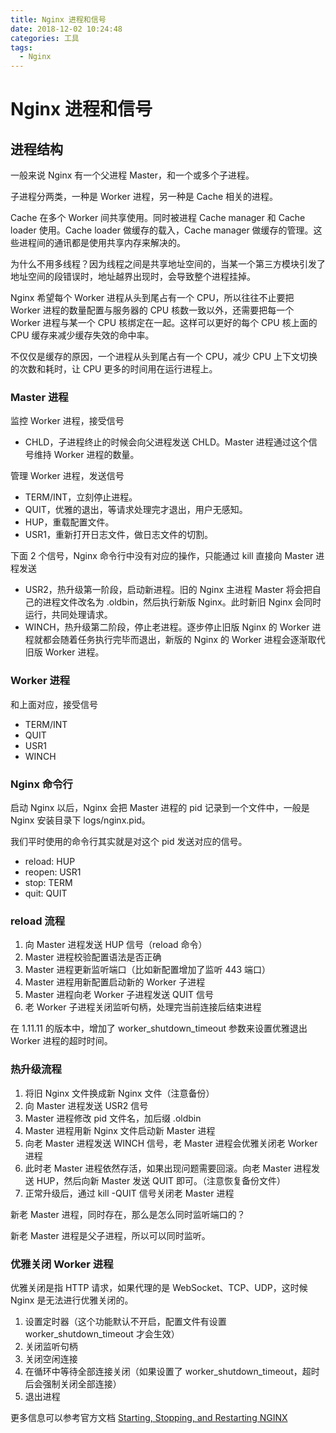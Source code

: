 ```yaml
---
title: Nginx 进程和信号
date: 2018-12-02 10:24:48
categories: 工具
tags:
  - Nginx
---
```

# Nginx 进程和信号

## 进程结构

一般来说 Nginx 有一个父进程 Master，和一个或多个子进程。

子进程分两类，一种是 Worker 进程，另一种是 Cache 相关的进程。

Cache 在多个 Worker 间共享使用。同时被进程 Cache manager 和 Cache loader 使用。Cache loader 做缓存的载入，Cache manager 做缓存的管理。这些进程间的通讯都是使用共享内存来解决的。

为什么不用多线程？因为线程之间是共享地址空间的，当某一个第三方模块引发了地址空间的段错误时，地址越界出现时，会导致整个进程挂掉。

Nginx 希望每个 Worker 进程从头到尾占有一个 CPU，所以往往不止要把 Worker 进程的数量配置与服务器的 CPU 核数一致以外，还需要把每一个 Worker 进程与某一个 CPU 核绑定在一起。这样可以更好的每个 CPU 核上面的 CPU 缓存来减少缓存失效的命中率。

不仅仅是缓存的原因，一个进程从头到尾占有一个 CPU，减少 CPU 上下文切换的次数和耗时，让 CPU 更多的时间用在运行进程上。

### Master 进程

监控 Worker 进程，接受信号

- CHLD，子进程终止的时候会向父进程发送 CHLD。Master 进程通过这个信号维持 Worker 进程的数量。

管理 Worker 进程，发送信号

- TERM/INT，立刻停止进程。
- QUIT，优雅的退出，等请求处理完才退出，用户无感知。
- HUP，重载配置文件。
- USR1，重新打开日志文件，做日志文件的切割。

下面 2 个信号，Nginx 命令行中没有对应的操作，只能通过 kill 直接向 Master 进程发送

- USR2，热升级第一阶段，启动新进程。旧的 Nginx 主进程 Master 将会把自己的进程文件改名为 .oldbin，然后执行新版 Nginx。此时新旧 Nginx 会同时运行，共同处理请求。
- WINCH，热升级第二阶段，停止老进程。逐步停止旧版 Nginx 的 Worker 进程就都会随着任务执行完毕而退出，新版的 Nginx 的 Worker 进程会逐渐取代旧版 Worker 进程。

### Worker 进程

和上面对应，接受信号

- TERM/INT
- QUIT
- USR1
- WINCH

### Nginx 命令行

启动 Nginx 以后，Nginx 会把 Master 进程的 pid 记录到一个文件中，一般是 Nginx 安装目录下 logs/nginx.pid。

我们平时使用的命令行其实就是对这个 pid 发送对应的信号。

- reload: HUP
- reopen: USR1
- stop: TERM
- quit: QUIT

### reload 流程

1. 向 Master 进程发送 HUP 信号（reload 命令）
2. Master 进程校验配置语法是否正确
3. Master 进程更新监听端口（比如新配置增加了监听 443 端口）
4. Master 进程用新配置启动新的 Worker 子进程
5. Master 进程向老 Worker 子进程发送 QUIT 信号
6. 老 Worker 子进程关闭监听句柄，处理完当前连接后结束进程

在 1.11.11 的版本中，增加了 worker_shutdown_timeout 参数来设置优雅退出 Worker 进程的超时时间。

### 热升级流程

1. 将旧 Nginx 文件换成新 Nginx 文件（注意备份）
2. 向 Master 进程发送 USR2 信号
3. Master 进程修改 pid 文件名，加后缀 .oldbin
4. Master 进程用新 Nginx 文件启动新 Master 进程
5. 向老 Master 进程发送 WINCH 信号，老 Master 进程会优雅关闭老 Worker 进程
6. 此时老 Master 进程依然存活，如果出现问题需要回滚。向老 Master 进程发送 HUP，然后向新 Master 发送 QUIT 即可。（注意恢复备份文件）
7. 正常升级后，通过 kill -QUIT 信号关闭老 Master 进程

新老 Master 进程，同时存在，那么是怎么同时监听端口的？

新老 Master 进程是父子进程，所以可以同时监听。

### 优雅关闭 Worker 进程

优雅关闭是指 HTTP 请求，如果代理的是 WebSocket、TCP、UDP，这时候 Nginx 是无法进行优雅关闭的。

1. 设置定时器（这个功能默认不开启，配置文件有设置 worker_shutdown_timeout 才会生效）
2. 关闭监听句柄
3. 关闭空闲连接
4. 在循环中等待全部连接关闭（如果设置了 worker_shutdown_timeout，超时后会强制关闭全部连接）
5. 退出进程

更多信息可以参考官方文档 [Starting, Stopping, and Restarting NGINX](https://www.nginx.com/resources/wiki/start/topics/tutorials/commandline/)
